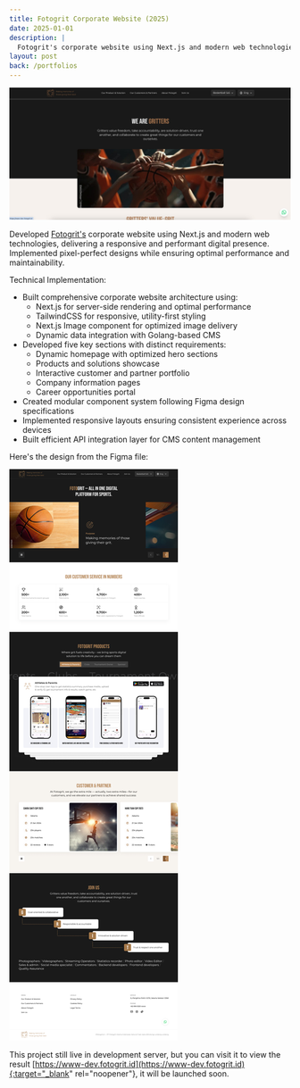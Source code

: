 ```yaml
---
title: Fotogrit Corporate Website (2025)
date: 2025-01-01
description: |
  Fotogrit's corporate website using Next.js and modern web technologies, delivering a responsive and performant digital presence.
layout: post
back: /portfolios
---
```


<img src="/assets/images/portfolios/fotogrit.jpg" class="h-96 w-full object-cover"/>

Developed [Fotogrit's](https://fotogrit.id) corporate website using Next.js and modern web technologies, delivering a responsive and performant digital presence. Implemented pixel-perfect designs while ensuring optimal performance and maintainability.

Technical Implementation:

-   Built comprehensive corporate website architecture using:
    -   Next.js for server-side rendering and optimal performance
    -   TailwindCSS for responsive, utility-first styling
    -   Next.js Image component for optimized image delivery
    -   Dynamic data integration with Golang-based CMS
-   Developed five key sections with distinct requirements:
    -   Dynamic homepage with optimized hero sections
    -   Products and solutions showcase
    -   Interactive customer and partner portfolio
    -   Company information pages
    -   Career opportunities portal
-   Created modular component system following Figma design specifications
-   Implemented responsive layouts ensuring consistent experience across devices
-   Built efficient API integration layer for CMS content management

Here's the design from the Figma file:

![](/assets/images/portfolios/fotogrit-home.jpg)

This project still live in development server, but you can visit it to view the result [https://www-dev.fotogrit.id](https://www-dev.fotogrit.id){:target="_blank" rel="noopener"}, it will be launched soon.
